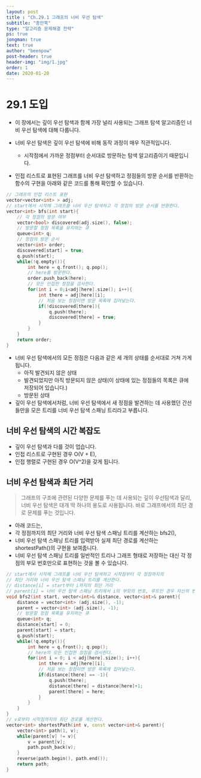 ```yaml
---
layout: post
title : "Ch.29.1 그래프의 너비 우선 탐색"
subtitle: "종만북"
type: "알고리즘 문제해결 전략"
ps: true
jongman: true
text: true
author: "beenpow"
post-header: true
header-img: "img/1.jpg"
order: 1
date: 2020-01-20
---
```


# 29.1 도입

- 이 장에서는 깊이 우선 탐색과 함께 가장 널리 사용되는 그래프 탐색 알고리즘인 너비 우선 탐색에 대해
  다룹니다.
- 너비 우선 탐색은 깊이 우선 탐색에 비해 동작 과정이 매우 직관적입니다.
  - 시작점에서 가까운 정점부터 순서대로 방문하는 탐색 알고리즘이기 때문입니다.

- 인접 리스트로 표현된 그래프를 너비 우선 탐색하고 정점들의 방문 순서를 반환하는 함수의 구현을
  아래와 같은 코드를 통해 확인할 수 있습니다.


```cpp
// 그래프의 인접 리스트 표현
vector<vector<int> > adj;
// start에서 시작해 그래프를 너비 우선 탐색하고 각 정점의 방문 순서를 반환한다.
vector<int> bfs(int start){
    // 각 정점의 방문 여부
    vector<bool> discovered(adj.size(), false);
    // 방문할 정점 목록을 유지하는 큐
    queue<int> q;
    // 정점의 방문 순서
    vector<int> order;
    discovered[start] = true;
    q.push(start);
    while(!q.empty()){
        int here = q.front(); q.pop();
        // here를 방문한다.
        order.push_back(here);
        // 모든 인접한 정점을 검사한다.
        for(int i = 0;i<adj[here].size(); i++){
            int there = adj[here][i];
            // 처음 보는 정점이면 방문 목록에 집어넣는다.
            if(!discovered[there]){
                q.push(there);
                discovered[there] = true;
            }
        }
    }
    return order;
}
```

- 너비 우선 탐색에서의 모든 정점은 다음과 같은 세 개의 상태를 순서대로 거쳐 가게 됩니다.
  - 아직 발견되지 않은 상태
  - 발견되었지만 아직 방문되지 않은 상태(이 상태에 있는 정점들의 목록은 큐에 저장되어 있습니다.)
  - 방문된 상태
- 깊이 우선 탐색에서처럼, 너비 우선 탐색에서 새 정점을 발견하는 데 사용했던 간선들만을 모은 트리를
  너비 우선 탐색 스패닝 트리라고 부릅니다.

## 너비 우선 탐색의 시간 복잡도

- 깊이 우선 탐색과 다를 것이 업습니다.
- 인접 리스트로 구현된 경우 O(V + E),
- 인접 행렬로 구현된 경우 O(V^2)을 갖게 됩니다.

## 너비 우선 탐색과 최단 거리

> 그래프의 구조에 관련된 다양한 문제를 푸는 데 사용되는 깊이 우선탐색과 달리, 너비 우선 탐색은 대개
> 딱 하나의 용도로 사용됩니다. 바로 그래프에서의 최단 경로 문제를 푸는 것입니다.


- 아래 코드는,
- 각 정점까지의 최단 거리와 너비 우선 탐색 스패닝 트리를 계산하는 bfs2(),
- 너비 우선 탐색 스패닝 트리를 입력받아 실제 최단 경로를 계산하는 shortestPath()의 구현을
  보여줍니다.
- 너비 우선 탐색 스패닝 트리를 일반적인 트리나 그래프 형태로 저장하는 대신 각 정점의 부모 번호만으로
  표현하는 것을 볼 수 있습니다.


```cpp
// start에서 시작해 그래프를 너비 우선 탐색하고 시작점부터 각 정점까지의
// 최단 거리와 너비 우선 탐색 스패닝 트리를 계산한다.
// distance[i] = start부터 i까지의 최단 거리
// parent[i] = 너비 우선 탐색 스패닝 트리에서 i의 부모의 번호, 루트인 경우 자신의 번호
void bfs2(int start, vector<int>& distance, vector<int>& parent){
    distance = vector<int> (adj.size(), -1);
    parent = vector<int> (adj.size(), -1);
    // 방문할 정점 목록을 유지하는 큐
    queue<int> q;
    distance[start] = 0;
    parent[start] = start;
    q.push(start);
    while(!q.empty()){
        int here = q.front(); q.pop();
        // here의 모든 인접한 정점을 검사한다.
        for(int i = 0; i < adj[here].size(); i++){
            int there = adj[here][i];
            // 처음 보는 정점이면 방문 목록에 집어넣는다.
            if(distance[there] == -1){
                q.push(there);
                distance[there] = distance[here]+1;
                parent[there] = here;
            }
        }
    }
}
// v로부터 시작점까지의 최단 경로를 계산한다.
vector<int> shortestPath(int v, const vector<int>& parent){
    vector<int> path(1, v);
    while(parent[v] != v){
        v = parent[v];
        path.push_back(v);
    }
    reverse(path.begin(), path.end());
    return path;
}
```

